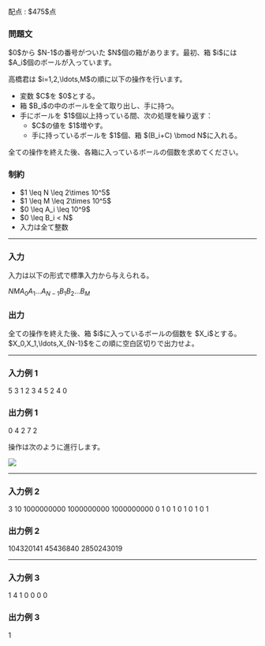 
<div>

<span>

<span>

<p>
配点 : $475$点
</p>

<div>

<section>

### **問題文**

<p>
$0$から $N-1$の番号がついた $N$個の箱があります。最初、箱 $i$には $A_i$個のボールが入っています。
</p>

<p>
高橋君は $i=1,2,\ldots,M$の順に以下の操作を行います。
</p>

<ul>

<li>
変数 $C$を $0$とする。
</li>

<li>
箱 $B_i$の中のボールを全て取り出し、手に持つ。
</li>

<li>
手にボールを $1$個以上持っている間、次の処理を繰り返す：
<ul>

<li>
$C$の値を $1$増やす。
</li>

<li>
手に持っているボールを $1$個、箱 $(B_i+C) \bmod N$に入れる。
</li>

</ul>

</li>

</ul>

<p>
全ての操作を終えた後、各箱に入っているボールの個数を求めてください。
</p>

</section>

</div>

<div>

<section>

### **制約**

<ul>

<li>
$1 \leq N \leq 2\times 10^5$
</li>

<li>
$1 \leq M \leq 2\times 10^5$
</li>

<li>
$0 \leq A_i \leq 10^9$
</li>

<li>
$0 \leq B_i < N$
</li>

<li>
入力は全て整数
</li>

</ul>

</section>

</div>

---

<div>

<div>

<section>

### **入力**

<p>
入力は以下の形式で標準入力から与えられる。
</p>

<div>

$N$$M$$A_0$$A_1$$\ldots$$A_{N-1}$$B_1$$B_2$$\ldots$$B_M$
</div>

</section>

</div>

<div>

<section>

### **出力**

<p>
全ての操作を終えた後、箱 $i$に入っているボールの個数を $X_i$とする。$X_0,X_1,\ldots,X_{N-1}$をこの順に空白区切りで出力せよ。
</p>

</section>

</div>

</div>

---

<div>

<section>

### **入力例 1**

<div>

5 3
1 2 3 4 5
2 4 0

</div>

</section>

</div>

<div>

<section>

### **出力例 1**

<div>

0 4 2 7 2

</div>

<p>
操作は次のように進行します。
</p>

<p>

<img src="https://img.atcoder.jp/abc340/2be752ad9f0e3a7336fb4d34561be58f.gif">

</img>

</p>

</section>

</div>

---

<div>

<section>

### **入力例 2**

<div>

3 10
1000000000 1000000000 1000000000
0 1 0 1 0 1 0 1 0 1

</div>

</section>

</div>

<div>

<section>

### **出力例 2**

<div>

104320141 45436840 2850243019

</div>

</section>

</div>

---

<div>

<section>

### **入力例 3**

<div>

1 4
1
0 0 0 0

</div>

</section>

</div>

<div>

<section>

### **出力例 3**

<div>

1

</div>

</section>

</div>

</span>

</span>

</div>
